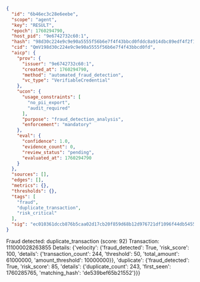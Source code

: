 ```json
{
  "id": "6b46ec3c28e6eebe",
  "scope": "agent",
  "key": "RESULT",
  "epoch": 1760294790,
  "host_pid": "9e6742732c60:1",
  "hash": "98d30c224e9c9e90a5555f56b6e7f4f43bbcd0fddc8a914dbc89edf4f2f13147",
  "cid": "QmV198d30c224e9c9e90a5555f56b6e7f4f43bbcd0fd",
  "aicp": {
    "prov": {
      "issuer": "9e6742732c60:1",
      "created_at": 1760294790,
      "method": "automated_fraud_detection",
      "vc_type": "VerifiableCredential"
    },
    "ucon": {
      "usage_constraints": [
        "no_pii_export",
        "audit_required"
      ],
      "purpose": "fraud_detection_analysis",
      "enforcement": "mandatory"
    },
    "eval": {
      "confidence": 1.0,
      "evidence_count": 0,
      "review_status": "pending",
      "evaluated_at": 1760294790
    }
  },
  "sources": [],
  "edges": [],
  "metrics": {},
  "thresholds": {},
  "tags": [
    "fraud",
    "duplicate_transaction",
    "risk_critical"
  ],
  "sig": "ec010361dccb876b5caa02d17cb20f859d68b12d976721df1096f44db54553bb"
}
```

Fraud detected: duplicate_transaction (score: 92)
Transaction: 111000028263855
Details: {'velocity': {'fraud_detected': True, 'risk_score': 100, 'details': {'transaction_count': 244, 'threshold': 50, 'total_amount': 61000000, 'amount_threshold': 10000000}}, 'duplicate': {'fraud_detected': True, 'risk_score': 85, 'details': {'duplicate_count': 243, 'first_seen': 1760285765, 'matching_hash': 'de539bef65b21552'}}}